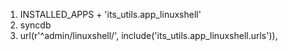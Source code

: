 1) INSTALLED_APPS + 'its_utils.app_linuxshell'
2) syncdb
3) url(r'^admin/linuxshell/', include('its_utils.app_linuxshell.urls')),